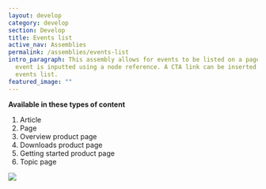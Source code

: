 ```yaml
---
layout: develop
category: develop
section: Develop
title: Events list
active_nav: Assemblies
permalink: /assemblies/events-list
intro_paragraph: This assembly allows for events to be listed on a page. Each
  event is inputted using a node reference. A CTA link can be inserted below the
  events list.
featured_image: ""
---
```

**Available in these types of content**

1. Article
2. Page
3. Overview product page
4. Downloads product page
5. Getting started product page
6. Topic page

![](/design-manual/assets/uploads/events-list-example.png)